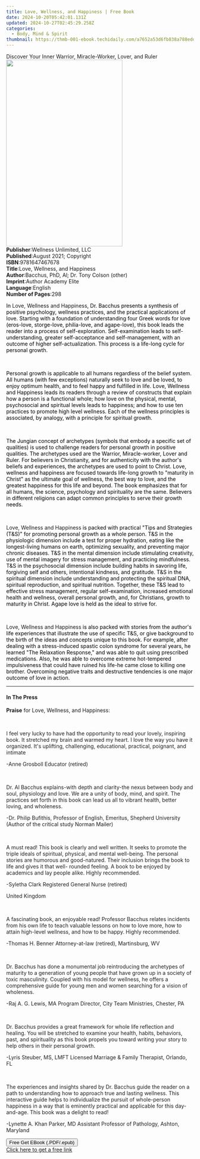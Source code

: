 ```yaml
---
title: Love, Wellness, and Happiness | Free Book
date: 2024-10-20T05:42:01.131Z
updated: 2024-10-27T02:45:29.258Z
categories:
  - Body, Mind & Spirit
thumbnail: https://thmb-001-ebook.techidaily.com/a7652a53d6fb838a788eddaa9f1a25134cdca7392e0fe4474eac7ac6af7c23bb.jpg
---
```

<main id="book-container">
  <div class="flex flex-col">
    <div class="book-brief flex-1 py-6 px-4 sm:p-6 md:py-10 md:px-8">
      <!-- brief-->
      <div class="book-brief-main">
        Discover Your Inner Warrior, Miracle-Worker, Lover, and Ruler
      </div>
    </div>
    <div
      class="book-meta-info flex-1 grid gap-4 col-start-1 col-end-3 row-start-1 sm:mb-6 sm:grid-cols-4 lg:gap-6 lg:col-start-2 lg:row-end-6 lg:row-span-6 lg:mb-0"
    >
      <div
        class="book-meta-info-left place-content-center mt-4 p-4 text-sm leading-6 col-start-2 col-span-2 dark:text-slate-400"
      >
        <img
          class="w-full h-500 object-cover rounded-lg sm:h-255 sm:col-span-2 lg:col-span-full"
          src="https://img-001-ebook.techidaily.com/8673396ba895015106dd3d74f63c1e5732205b74f609e9ffc73f34d75f584ca5.jpg"
          alt=""
          width="312"
          height="500"
        />
      </div>
      <div
        class="book-meta-info-right mt-2 col-start-1 row-start-2 col-span-3 self-center"
      >
        <!-- meta data  -->
        <div class="flex flex-col px-4 md:px-8">
          <div class="flex-1">
            <strong>Publisher</strong>:<span class="px-2"
              >Wellness Unlimited, LLC</span
            >
          </div>
          <div class="flex-1">
            <strong>Published</strong>:<span class="px-2"
              >August 2021; Copyright</span
            >
          </div>
          <div class="flex-1">
            <strong>ISBN</strong>:<span class="px-2">9781647467678</span>
          </div>
          <div class="flex-1">
            <strong>Title</strong>:<span class="px-2"
              >Love, Wellness, and Happiness</span
            >
          </div>
          <div class="flex-1">
            <strong>Author</strong>:<span class="px-2"
              >Bacchus, PhD, Al; Dr. Tony Colson (other)</span
            >
          </div>
          <div class="flex-1">
            <strong>Imprint</strong>:<span class="px-2"
              >Author Academy Elite</span
            >
          </div>
          <div class="flex-1">
            <strong>Language</strong>:<span class="px-2">English</span>
          </div>
          <div class="flex-1">
            <strong>Number of Pages</strong>:<span class="px-2">298</span>
          </div>
        </div>
      </div>
    </div>
    <div class="book-description flex-1 py-6 px-4 sm:p-6 md:py-10 md:px-8">
      <div class="book-description-main">
        <div accordion-content="" id="description">
          <p>
            <span style="color: rgb(0, 0, 0)">In </span>Love, Wellness and
            Happiness<span style="color: rgb(0, 0, 0)"
              >, Dr. Bacchus presents a synthesis of positive psychology,
              wellness practices, and the practical applications of love.
              Starting with a foundation of understanding four Greek words for
              love (eros-love, storge-love, philia-love, and agape-love), this
              book leads the reader into a process of self-exploration.
              Self-examination leads to self-understanding, greater
              self-acceptance and self-management, with an outcome of higher
              self-actualization. This process is a life-long cycle for personal
              growth.</span
            >
          </p>
          <p><br /></p>
          <p>
            <span style="color: rgb(0, 0, 0)"
              >Personal growth is applicable to all humans regardless of the
              belief system. All humans (with few exceptions) naturally seek to
              love and be loved, to enjoy optimum health, and to feel happy and
              fulfilled in life. Love, Wellness and Happiness leads its readers
              through a review of constructs that explain how a person is a
              functional whole; how love on the physical, mental, psychosocial
              and spiritual levels leads to happiness; and how to use ten
              practices to promote high level wellness. Each of the wellness
              principles is associated, by analogy, with a principle for
              spiritual growth.
            </span>
          </p>
          <p><br /></p>
          <p>
            <span style="color: rgb(0, 0, 0)"
              >The Jungian concept of archetypes (symbols that embody a specific
              set of qualities) is used to challenge readers for personal growth
              in positive qualities. The archetypes used are the Warrior,
              Miracle-worker, Lover and Ruler. For believers in Christianity,
              and for authenticity with the author's beliefs and experiences,
              the archetypes are used to point to Christ. Love, wellness and
              happiness are focused towards life-long growth to "maturity in
              Christ" as the ultimate goal of wellness, the best way to love,
              and the greatest happiness for this life and beyond. The book
              emphasizes that for all humans, the science, psychology and
              spirituality are the same. Believers in different religions can
              adapt common principles to serve their growth needs.</span
            >
          </p>
          <p><br /></p>
          <p>
            Love, Wellness and Happiness
            <span style="color: rgb(0, 0, 0)"
              >is packed with practical "Tips and Strategies (T&amp;S)" for
              promoting personal growth as a whole person. T&amp;S in the
              physiologic dimension include a test for proper hydration, eating
              like the longest-living humans on earth, optimizing sexuality, and
              preventing major chronic diseases. T&amp;S in the mental dimension
              include stimulating creativity, use of mental imagery for stress
              management, and practicing mindfulness. T&amp;S in the
              psychosocial dimension include building habits in savoring life,
              forgiving self and others, intentional kindness, and gratitude.
              T&amp;S in the spiritual dimension include understanding and
              protecting the spiritual DNA, spiritual reproduction, and
              spiritual nutrition. Together, these T&amp;S lead to effective
              stress management, regular self-examination, increased emotional
              health and wellness, overall personal growth, and, for Christians,
              growth to maturity in Christ. Agape love is held as the ideal to
              strive for.
            </span>
          </p>
          <p><br /></p>
          <p>
            Love, Wellness and Happiness
            <span style="color: rgb(0, 0, 0)"
              >is also packed with stories from the author's life experiences
              that illustrate the use of specific T&amp;S, or give background to
              the birth of the ideas and concepts unique to this book. For
              example, after dealing with a stress-induced spastic colon
              syndrome for several years, he learned "The Relaxation Response,"
              and was able to quit using prescribed medications. Also, he was
              able to overcome extreme hot-tempered impulsiveness that could
              have ruined his life-he came close to killing one brother.
              Overcoming negative traits and destructive tendencies is one major
              outcome of love in action.</span
            >
          </p>
        </div>
        <div class="accordion-fader"></div>
      </div>
    </div>
    <div class="book-excerpts flex-1 py-6 px-4 sm:p-6 md:py-10 md:px-8">
      <!-- excerpts-->
      <div class="book-excerpts-main">
        <hr />
        <h4 class="placeholder placeholder-heading">
          <span>In The Press</span>
        </h4>
        <p></p>
        <p><strong>Praise</strong> for Love, Wellness, and Happiness:</p>
        <p><br /></p>
        <p>
          <span style="color: rgba(35, 31, 32, 1)"
            >I feel very lucky to have had the opportunity to read your lovely,
            inspiring book. It stretched my brain and warmed my heart. I love
            the way you have it organized. It's uplifting, challenging,
            educational, practical, poignant, and intimate</span
          >
        </p>
        <p>
          <span style="color: rgba(35, 31, 32, 1)"
            >-Anne Grosboll Educator (retired)</span
          >
        </p>
        <p><br /></p>
        <p>
          <span style="color: rgba(35, 31, 32, 1)"
            >Dr. Al Bacchus explains-with depth and clarity-the nexus between
            body and soul, physiology and love. We are a unity of body, mind,
            and spirit. The practices set forth in this book can lead us all to
            vibrant health, better loving, and wholeness.</span
          >
        </p>
        <p>
          <span style="color: rgba(35, 31, 32, 1)"
            >-Dr. Philip Bufithis, Professor of English, Emeritus, Shepherd
            University (Author of the critical study </span
          >Norman Mailer<span style="color: rgba(35, 31, 32, 1)">)</span>
        </p>
        <p><br /></p>
        <p>
          <span style="color: rgba(35, 31, 32, 1)"
            >A must read! This book is clearly and well written. It seeks to
            promote the triple ideals of spiritual, physical, and mental
            well-being. The personal stories are humorous and good-natured.
            Their inclusion brings the book to life and gives it that well-
            rounded feeling. A book to be enjoyed by academics and lay people
            alike. Highly recommended.</span
          >
        </p>
        <p>
          <span style="color: rgba(35, 31, 32, 1)"
            >-Syletha Clark Registered General Nurse (retired)</span
          >
        </p>
        <p><span style="color: rgba(35, 31, 32, 1)">United Kingdom</span></p>
        <p><br /></p>
        <p>
          <span style="color: rgba(35, 31, 32, 1)"
            >A fascinating book, an enjoyable read! Professor Bacchus relates
            incidents from his own life to teach valuable lessons on how to love
            more, how to attain high-level wellness, and how to be happy. Highly
            recommended.</span
          >
        </p>
        <p>
          <span style="color: rgba(35, 31, 32, 1)"
            >-Thomas H. Benner Attorney-at-law (retired), Martinsburg, WV</span
          >
        </p>
        <p><br /></p>
        <p>
          <span style="color: rgba(35, 31, 32, 1)"
            >Dr. Bacchus has done a monumental job reintroducing the archetypes
            of maturity to a generation of young people that have grown up in a
            society of toxic masculinity. Coupled with his model for wellness,
            he offers a comprehensive guide for young men and women searching
            for a vision of wholeness.</span
          >
        </p>
        <p>
          <span style="color: rgba(35, 31, 32, 1)"
            >-Raj A. G. Lewis, MA Program Director, City Team Ministries,
            Chester, PA</span
          >
        </p>
        <p><br /></p>
        <p>
          <span style="color: rgba(35, 31, 32, 1)"
            >Dr. Bacchus provides a great framework for whole life reflection
            and healing. You will be stretched to examine your health, habits,
            behaviors, past, and spirituality as this book propels you toward
            writing your story to help others in their personal growth.</span
          >
        </p>
        <p>
          <span style="color: rgba(35, 31, 32, 1)"
            >-Lyris Steuber, MS, LMFT Licensed Marriage &amp; Family Therapist,
            Orlando, FL</span
          >
        </p>
        <p><br /></p>
        <p>
          <span style="color: rgba(35, 31, 32, 1)"
            >The experiences and insights shared by Dr. Bacchus guide the reader
            on a path to understanding how to approach true and lasting
            wellness. This interactive guide helps to individualize the pursuit
            of whole-person happiness in a way that is eminently practical and
            applicable for this day-and-age. This book was a delight to
            read!</span
          >
        </p>
        <p>
          <span style="color: rgba(35, 31, 32, 1)"
            >-Lynette A. Khan Parker, MD Assistant Professor of Pathology,
            Ashton, Maryland</span
          >
        </p>
        <p></p>
      </div>
    </div>
    <div
      class="book-about-author flex-1 py-6 px-4 sm:p-6 md:py-10 md:px-8"
    ></div>
    <div class="book-free-get flex-1 py-6 px-4 sm:p-6 md:py-10 md:px-8">
      <button
        id="btn-free-get"
        class="bg-blue-500 hover:bg-blue-700 text-white font-bold py-2 px-4 rounded"
      >
        Free Get EBook (.PDF/.epub)
      </button>
      <div id="countdown-display" class="px-2 text-lg mt-2"></div>
      <a
        id="free-link"
        class="hidden bg-blue-500 hover:bg-blue-700 text-white font-bold py-2 px-4 rounded"
        href="https://www.ebooks.com/en-us/book/210344427/love-wellness-and-happiness/bacchus-phd-al/"
        target="_blank"
        >Click here to get a free link</a
      >
    </div>
    <script>
      let countdownTime = 0;
      let countdownInterval = null;
      document
        .getElementById('btn-free-get')
        .addEventListener('click', startCountdown);
      function startCountdown() {
        countdownTime = new Date().getTime() + 60000 * 3;
        countdownInterval = setInterval(updateCountdown, 1000);
        document.getElementById('btn-free-get').disabled = true;
        document
          .getElementById('btn-free-get')
          .classList.add('bg-gray-500', 'cursor-not-allowed');
      }
      function updateCountdown() {
        let currentTime = new Date().getTime();
        let timeLeft = countdownTime - currentTime;
        let secondsLeft = Math.floor(timeLeft / 1000);
        document.getElementById('countdown-display').innerHTML =
          `Remaining time: ${secondsLeft} seconds.`;
        if (secondsLeft <= 0) {
          clearInterval(countdownInterval);
          document.getElementById('btn-free-get').classList.add('hidden');
          document.getElementById('free-link').classList.remove('hidden');
          document.getElementById('countdown-display').innerHTML = '';
        }
      }
    </script>
  </div>
</main>

<ins class="adsbygoogle"
      style="display:block"
      data-ad-client="ca-pub-7571918770474297"
      data-ad-slot="8358498916"
      data-ad-format="auto"
      data-full-width-responsive="true"></ins>
    